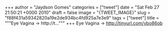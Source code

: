 
+++
author = "Jaydson Gomes"
categories = ["tweet"]
date = "Sat Feb 27 21:50:21 +0000 2010"
draft = false
image = "{TWEET_IMAGE}"
slug = "f88f431a59342820a19e2de934bc4fd925a7e3e9"
tags = ["tweet"]
title = """Eye Vagina -&gt; http://t..."""
+++
Eye Vagina -&gt; http://tinyurl.com/ybo86ob
